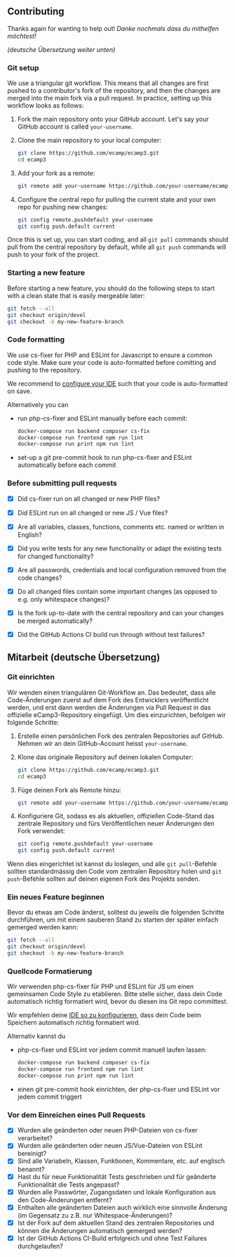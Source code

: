 ## Contributing

Thanks again for wanting to help out! *Danke nochmals dass du mithelfen möchtest!*

*(deutsche Übersetzung weiter unten)*

### Git setup
We use a triangular git workflow. This means that all changes are first pushed to a contributor's fork of the repository, and then the changes are merged into the main fork via a pull request. In practice, setting up this workflow looks as follows:

1. Fork the main repository onto your GitHub account. Let's say your GitHub account is called `your-username`.

2. Clone the main repository to your local computer:

    ```bash
    git clone https://github.com/ecamp/ecamp3.git
    cd ecamp3
    ```

3. Add your fork as a remote:

    ```bash
    git remote add your-username https://github.com/your-username/ecamp3.git
    ```

4. Configure the central repo for pulling the current state and your own repo for pushing new changes:

    ```bash
    git config remote.pushdefault your-username
    git config push.default current
    ```

Once this is set up, you can start coding, and all `git pull` commands should pull from the central repository by default, while all `git push` commands will push to your fork of the project.

### Starting a new feature

Before starting a new feature, you should do the following steps to start with a clean state that is easily mergeable later:
```bash
git fetch --all
git checkout origin/devel
git checkout -b my-new-feature-branch
```

### Code formatting
We use cs-fixer for PHP and ESLint for Javascript to ensure a common code style. Make sure your code is auto-formatted before comitting and pushing to the repository.

We recommend to [configure your IDE](https://github.com/ecamp/ecamp3/wiki/Getting-started-on-Windows#code-auto-formatting) such that your code is auto-formatted on save.

Alternatively you can
* run php-cs-fixer and ESLint manually before each commit:
    ```bash
    docker-compose run backend composer cs-fix
    docker-compose run frontend npm run lint
    docker-compose run print npm run lint
    ```
* set-up a git pre-commit hook to run php-cs-fixer and ESLint automatically before each commit

### Before submitting pull requests

* [x] Did cs-fixer run on all changed or new PHP files?
* [x] Did ESLint run on all changed or new JS / Vue files?
* [x] Are all variables, classes, functions, comments etc. named or written in English?
* [x] Did you write tests for any new functionality or adapt the existing tests for changed functionality?
* [x] Are all passwords, credentials and local configuration removed from the code changes?
* [x] Do all changed files contain some important changes (as opposed to e.g. only whitespace changes)?
* [x] Is the fork up-to-date with the central repository and can your changes be merged automatically?
* [x] Did the GitHub Actions CI build run through without test failures?


## Mitarbeit (deutsche Übersetzung)

### Git einrichten
Wir wenden einen triangulären Git-Workflow an. Das bedeutet, dass alle Code-Änderungen zuerst auf dem Fork des Entwicklers veröffentlicht werden, und erst dann werden die Änderungen via Pull Request in das offizielle eCamp3-Repository eingefügt. Um dies einzurichten, befolgen wir folgende Schritte:

1. Erstelle einen persönlichen Fork des zentralen Repositories auf GitHub. Nehmen wir an dein GitHub-Account heisst `your-username`.

2. Klone das originale Repository auf deinen lokalen Computer:

    ```bash
    git clone https://github.com/ecamp/ecamp3.git
    cd ecamp3
    ```

3. Füge deinen Fork als Remote hinzu:

    ```bash
    git remote add your-username https://github.com/your-username/ecamp3.git
    ```

4. Konfiguriere Git, sodass es als aktuellen, offiziellen Code-Stand das zentrale Repository und fürs Veröffentlichen neuer Änderungen den Fork verwendet:

    ```bash
    git config remote.pushdefault your-username
    git config push.default current
    ```

Wenn dies eingerichtet ist kannst du loslegen, und alle `git pull`-Befehle sollten standardmässig den Code vom zentralen Repository holen und `git push`-Befehle sollten auf deinen eigenen Fork des Projekts senden.

### Ein neues Feature beginnen

Bevor du etwas am Code änderst, solltest du jeweils die folgenden Schritte durchführen, um mit einem sauberen Stand zu starten der später einfach gemerged werden kann:
```bash
git fetch --all
git checkout origin/devel
git checkout -b my-new-feature-branch
```

### Quellcode Formatierung
Wir verwenden php-cs-fixer für PHP und ESLint für JS um einen gemeinsamen Code Style zu etablieren. Bitte stelle sicher, dass dein Code automatisch richtig formatiert wird, bevor du diesen ins Git repo committest.

Wir empfehlen deine [IDE so zu konfigurieren](https://github.com/ecamp/ecamp3/wiki/Getting-started-on-Windows#code-auto-formatting), dass dein Code beim Speichern automatisch richtig formatiert wird.

Alternativ kannst du 
* php-cs-fixer und ESLint vor jedem commit manuell laufen lassen:
    ```bash
    docker-compose run backend composer cs-fix
    docker-compose run frontend npm run lint
    docker-compose run print npm run lint
    ```
* einen git pre-commit hook einrichten, der php-cs-fixer und ESLint vor jedem commit triggert


### Vor dem Einreichen eines Pull Requests

* [x] Wurden alle geänderten oder neuen PHP-Dateien von cs-fixer verarbeitet?
* [x] Wurden alle geänderten oder neuen JS/Vue-Dateien von ESLint bereinigt?
* [x] Sind alle Variabeln, Klassen, Funktionen, Kommentare, etc. auf englisch benannt?
* [x] Hast du für neue Funktionalität Tests geschrieben und für geänderte Funktionalität die Tests angepasst?
* [x] Wurden alle Passwörter, Zugangsdaten und lokale Konfiguration aus den Code-Änderungen entfernt?
* [x] Enthalten alle geänderten Dateien auch wirklich eine sinnvolle Änderung (im Gegensatz zu z.B. nur Whitespace-Änderungen)?
* [x] Ist der Fork auf dem aktuellen Stand des zentralen Repositories und können die Änderungen automatisch gemerged werden?
* [x] Ist der GitHub Actions CI-Build erfolgreich und ohne Test Failures durchgelaufen?
